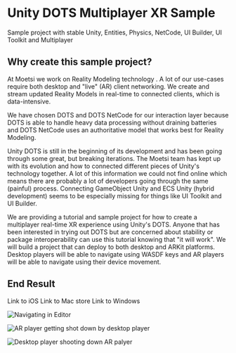 # Unity DOTS Multiplayer XR Sample
Sample project with stable Unity, Entities, Physics, NetCode, UI Builder, UI Toolkit and Multiplayer

## Why create this sample project?


At Moetsi we work on Reality Modeling technology . A lot of our use-cases require both desktop and "live" (AR) client networking. We create and stream updated Reality Models in real-time to connected clients, which is data-intensive.

We have chosen DOTS and DOTS NetCode for our interaction layer because DOTS is able to handle heavy data processing without draining batteries and DOTS NetCode uses an authoritative model that works best for Reality Modeling.

Unity DOTS is still in the beginning of its development and has been going through some great, but breaking iterations. The Moetsi team has kept up with its evolution and how to connected different pieces of Unity's technology together. A lot of this information we could not find online which means there are probably a lot of developers going through the same (painful) process. Connecting GameObject Unity and ECS Unity (hybrid development) seems to be especially missing for things like UI Toolkit and UI Builder.

We are providing a tutorial and sample project for how to create a multiplayer real-time XR experience using Unity's DOTS. Anyone that has been interested in trying out DOTS but are concerned about stability or package interoperability can use this tutorial knowing that "it will work".
We will build a project that can deploy to both desktop and ARKit platforms. Desktop players will be able to navigate using WASDF keys and AR players will be able to navigate using their device movement.

## End Result

Link to iOS
Link to Mac store
Link to Windows

![Navigating in Editor](https://gblobscdn.gitbook.com/assets%2F-MPeyID8jdArWRKTskW0%2F-MR6m1FcHAUnkjukTJ7w%2F-MR6m6LwmsEvtJkIiXsS%2FUI%20-%20NavigatingScenes%20-%20Final%20Overview.gif)

![AR player getting shot down by desktop player](https://gblobscdn.gitbook.com/assets%2F-MPeyID8jdArWRKTskW0%2F-MSQkTQw9V8jcjeUZLbU%2F-MSQk_ChKcD34qcuPQvM%2FARFoundation%20-%20Updating%20UI%20-%20Getting%20shot%20down%20by%20desktop.gif)

![Desktop player shooting down AR palyer](https://gblobscdn.gitbook.com/assets%2F-MPeyID8jdArWRKTskW0%2F-MSQkTQw9V8jcjeUZLbU%2F-MSQkWsGeth5AFZOJPkL%2FARFoundation%20-%20Updating%20UI%20-%20Shooting%20down%20AR%20palyer.gif?alt=media&token=2a77b60e-b584-46fb-bcdc-34295475eec6)
